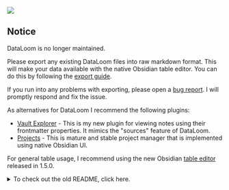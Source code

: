 ![](/docusaurus/static/img/cover.png)

## Notice

DataLoom is no longer maintained.

Please export any existing DataLoom files into raw markdown format. This will make your data available with the native Obsidian table editor. You can do this by following the [export guide](https://dataloom.xyz/basics/export).

If you run into any problems with exporting, please open a [bug report](https://github.com/decaf-dev/obsidian-dataloom/issues/new?assignees=&labels=bug&projects=&template=BUG.yml). I will promptly respond and fix the issue.

As alternatives for DataLoom I recommend the following plugins:

-   [Vault Explorer](https://github.com/decaf-dev/obsidian-vault-explorer) - This is my new plugin for viewing notes using their frontmatter properties. It mimics the "sources" feature of DataLoom.
-   [Projects](https://github.com/marcusolsson/obsidian-projects) - This is mature and stable project manager that is implemented using native Obsidian UI.

For general table usage, I recommend using the new Obsidian [table editor](https://help.obsidian.md/Editing+and+formatting/Advanced+formatting+syntax#Tables) released in 1.5.0.

<details>
<summary>To check out the old README, click here.</summary>

![Obsidian Downloads](https://img.shields.io/badge/dynamic/json?logo=obsidian&color=%23483699&label=downloads&query=%24%5B%22notion-like-tables%22%5D.downloads&url=https%3A%2F%2Fraw.githubusercontent.com%2Fobsidianmd%2Fobsidian-releases%2Fmaster%2Fcommunity-plugin-stats.json)

Find detailed documentation at [dataloom.xyz](https://dataloom.xyz)

DataLoom is an [Obsidian.md](https://obsidian.md/) plugin for desktop and mobile. It allows you to create databases similar to [Notion.so](https://notion.so).

With DataLoom, you can weave together data from diverse sources and display them in different views. Use this plugin if you want a straightforward way to create and manage databases and enhance the organization of your Obsidian vault.

## About

-   [Screenshots](#screenshots)
-   [Features](#features)
-   [Issues](#issues)
-   [Contributing](#contributing)
-   [Network Usage](#network-usage)
-   [License](#license)
-   [Disclaimer](#disclaimer)

## Screenshots

![](/readme/app.png)

## Features

-   View types

    -   [x] Table

-   Cell types

    -   [x] Text
    -   [x] Number
        -   [x] Currency
    -   [x] Checkbox
    -   [x] Embed
    -   [x] File
    -   [x] Date
    -   [x] Tag
    -   [x] Multi-tag
    -   [x] Last edited time
    -   [x] Creation time
    -   [x] Source
    -   [x] Source file

-   Columns

    -   [x] Toggle visibility
    -   [x] Change name
    -   [x] Change type
    -   [x] Sort ascending or descending
    -   [x] Reorder columns
    -   [ ] Insert left
    -   [ ] Insert right

-   Rows

    -   [x] Filter by conditions
    -   [x] Search by text
    -   [x] Insert above
    -   [x] Insert below
    -   [x] Reorder rows

-   Import

    -   [x] CSV
    -   [x] Markdown

-   Export

    -   [x] CSV
    -   [x] Markdown
    -   [ ] PDF

-   Color scheme

    -   [x] Light
    -   [x] Dark

-   Sources

    -   [x] Folder
    -   [x] Frontmatter

-   [x] Undo/redo

-   [x] Embed loom files into an Obsidian note

-   [x] Mobile support

## Roadmap

See our [project roadmap](https://github.com/users/decaf-dev/projects/2) for details on

-   What is currently in progress
-   What will be worked on next
-   What is waiting to be released

## Issues

Please see [issues](https://github.com/decaf-dev/obsidian-dataloom/issues) for feature requests and bug reports.

If you are experiencing a problem with the plugin, please search the issues for any open bug reports related to your problem before opening a new issue.

## Contributing

Please see our [contribution guide](https://github.com/decaf-dev/obsidian-dataloom/blob/master/CONTRIBUTING.md) for details on how to contribute

## Network Usage

According to [Obsidian developer policies](https://docs.obsidian.md/Developer+policies), an Obsidian plugin must explain which network services are used and why.

DataLoom will make one `GET` request to `https://api.github.com/repos/decaf-dev/obsidian-dataloom/releases/latest` to pull the latest release for the What's New Modal. Besides this, DataLoom does not make any network requests. DataLoom does not include client-side telemetry.

## License

DataLoom is distributed under the [MIT License](https://github.com/decaf-dev/obsidian-dataloom/blob/master/LICENSE)

## Disclaimer

This plugin extends the functionality of Obsidian.md. Although tested during development, there may still be bugs in the software. I **strongly** recommend you to make frequent backup copies of your vault. I am not responsible for any data that is lost due to the usage of this plugin.

</details>
